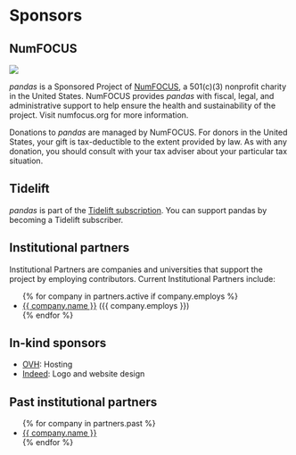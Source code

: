 # Sponsors

## NumFOCUS

![](https://numfocus.org/wp-content/uploads/2018/01/optNumFocus_LRG.png)

_pandas_ is a Sponsored Project of [NumFOCUS](https://numfocus.org/), a 501(c)(3) nonprofit charity in the United States.
NumFOCUS provides _pandas_ with fiscal, legal, and administrative support to help ensure the
health and sustainability of the project. Visit numfocus.org for more information.

Donations to _pandas_ are managed by NumFOCUS. For donors in the United States, your gift is tax-deductible
to the extent provided by law. As with any donation, you should consult with your tax adviser about your particular tax situation.

## Tidelift

_pandas_ is part of the [Tidelift subscription](https://tidelift.com/subscription/pkg/pypi-pandas?utm_source=pypi-pandas&utm_medium=referral&utm_campaign=readme).
You can support pandas by becoming a Tidelift subscriber.

## Institutional partners

Institutional Partners are companies and universities that support the project by employing contributors.
Current Institutional Partners include:

<ul>
    {% for company in partners.active if company.employs %}
        <li><a href="{{ company.url }}">{{ company.name }}</a> ({{ company.employs }})</li>
    {% endfor %}
</ul>

## In-kind sponsors

- [OVH](https://us.ovhcloud.com/): Hosting
- [Indeed](https://opensource.indeedeng.io/): Logo and website design

## Past institutional partners

<ul>
    {% for company in partners.past %}
        <li><a href="{{ company.url }}">{{ company.name }}</a></li>
    {% endfor %}
</ul>
